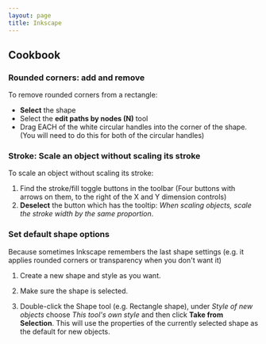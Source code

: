 ```yaml
---
layout: page
title: Inkscape
---
```


## Cookbook

### Rounded corners: add and remove

To remove rounded corners from a rectangle:

- **Select** the shape
- Select the **edit paths by nodes (N)** tool
- Drag EACH of the white circular handles into the corner of the shape. (You will need to do this for both of the circular handles)

### Stroke: Scale an object without scaling its stroke

To scale an object without scaling its stroke:

1.  Find the stroke/fill toggle buttons in the toolbar (Four buttons with arrows on them, to the right of the X and Y dimension controls)
2.  **Deselect** the button which has the tooltip: _When scaling objects, scale the stroke width by the same proportion_.

### Set default shape options

Because sometimes Inkscape remembers the last shape settings (e.g. it applies rounded corners or transparency when you don't want it)

1.  Create a new shape and style as you want.

2.  Make sure the shape is selected.

3.  Double-click the Shape tool (e.g. Rectangle shape), under _Style of new objects_ choose _This tool's own style_ and then click **Take from Selection**. This will use the properties of the currently selected shape as the default for new objects.

